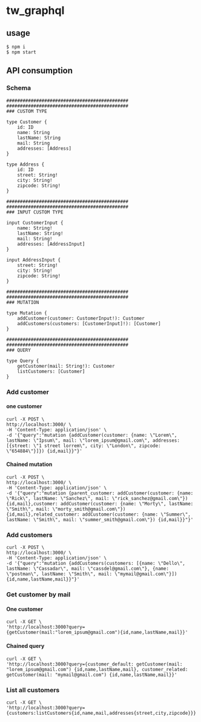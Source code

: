 # tw_graphql #

## usage ##

    $ npm i
    $ npm start

## API consumption ##

### Schema ###

    #############################################
    #############################################
    ### CUSTOM TYPE

    type Customer {
        id: ID
        name: String
        lastName: String
        mail: String
        addresses: [Address]
    }

    type Address {
        id: ID
        street: String!
        city: String!
        zipcode: String!
    }

    #############################################
    #############################################
    ### INPUT CUSTOM TYPE

    input CustomerInput {
        name: String!
        lastName: String!
        mail: String!
        addresses: [AddressInput]
    }

    input AddressInput {
        street: String!
        city: String!
        zipcode: String!
    }

    #############################################
    #############################################
    ### MUTATION

    type Mutation {
        addCustomer(customer: CustomerInput!): Customer
        addCustomers(customers: [CustomerInput]!): [Customer]
    }

    #############################################
    #############################################
    ### QUERY

    type Query {
        getCustomer(mail: String!): Customer
        listCustomers: [Customer]
    }

### Add customer ###

#### one customer ####

    curl -X POST \
    http://localhost:3000/ \
    -H 'Content-Type: application/json' \
    -d '{"query":"mutation {addCustomer(customer: {name: \"Lorem\", lastName: \"Ipsum\", mail: \"lorem_ipsum@gmail.com\", addresses: [{street: \"1 street lorrem\", city: \"London\", zipcode: \"654884\"}]}) {id,mail}}"}'

#### Chained mutation ####

    curl -X POST \
    http://localhost:3000/ \
    -H 'Content-Type: application/json' \
    -d '{"query":"mutation {parent_customer: addCustomer(customer: {name: \"Rick\", lastName: \"Sanchez\", mail: \"rick_sanchez@gmail.com\"}) {id,mail},customer: addCustomer(customer: {name: \"Morty\", lastName: \"Smith\", mail: \"morty_smith@gmail.com\"}) {id,mail},related_customer: addCustomer(customer: {name: \"Summer\", lastName: \"Smith\", mail: \"summer_smith@gmail.com\"}) {id,mail}}"}'

### Add customers ###

    curl -X POST \
    http://localhost:3000/ \
    -H 'Content-Type: application/json' \
    -d '{"query":"mutation {addCustomers(customers: [{name: \"Dello\", lastName: \"Cassadar\", mail: \"cassdel@gmail.com\"}, {name: \"postman\", lastName: \"Smith\", mail: \"mymail@gmail.com\"}]) {id,name,lastName,mail}}"}'

### Get customer by mail ###

#### One customer ####

    curl -X GET \
    'http://localhost:3000?query={getCustomer(mail:"lorem_ipsum@gmail.com"){id,name,lastName,mail}}'

#### Chained query ####

    curl -X GET \
    'http://localhost:3000?query={customer_default: getCustomer(mail: "lorem_ipsum@gmail.com") {id,name,lastName,mail}, customer_related: getCustomer(mail: "mymail@gmail.com") {id,name,lastName,mail}}'

### List all customers ###

    curl -X GET \
    'http://localhost:3000?query={customers:listCustomers{id,name,mail,addresses{street,city,zipcode}}}'
